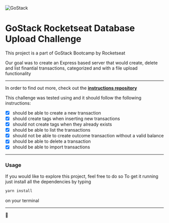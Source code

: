 <img alt="GoStack" src="https://storage.googleapis.com/golden-wind/bootcamp-gostack/header-desafios.png" />

# GoStack Rocketseat Database Upload Challenge
This project is a part of GoStack Bootcamp by Rocketseat

Our goal was to create an Express based server that would create, delete and list finantial transactions, categorized and with a file upload functionality

---

In order to find out more, check out the **[instructions repository](https://github.com/Rocketseat/bootcamp-gostack-desafios/tree/master/desafio-database-upload)**

This challenge was tested using and it should follow the following instructions:
- [x] should be able to create a new transaction
- [x] should create tags when inserting new transactions
- [x] should not create tags when they already exists
- [x] should be able to list the transactions
- [x] should not be able to create outcome transaction without a valid balance
- [x] should be able to delete a transaction
- [x] should be able to import transactions

---

### Usage
If you would like to explore this project, feel free to do so
To get it running just install all the dependencies by typing

```bash
yarn install
```
on your terminal

---

🚀
